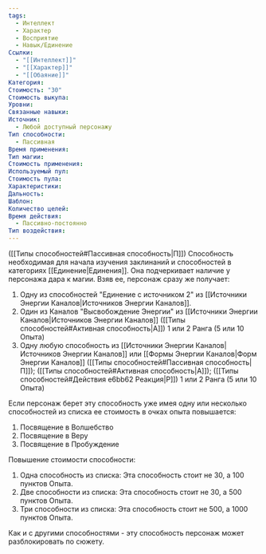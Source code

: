 ```yaml
---
tags:
  - Интеллект
  - Характер
  - Восприятие
  - Навык/Единение
Ссылки:
  - "[[Интеллект]]"
  - "[[Характер]]"
  - "[[Обаяние]]"
Категория: 
Стоимость: "30"
Стоимость выкупа: 
Уровни: 
Связанные навыки: 
Источник:
  - Любой доступный персонажу
Тип способности:
  - Пассивная
Время применения: 
Тип магии: 
Стоимость применения: 
Используемый пул: 
Стоимость пула: 
Характеристики: 
Дальность: 
Шаблон: 
Количество целей: 
Время действия:
  - Пассивно-постоянно
Тип воздействия:
---
```

([[Типы способностей#Пассивная способность|П]]) Способность необходимая для начала изучения заклинаний и способностей в категориях [[Единение|Единения]]. Она подчеркивает наличие у персонажа дара к магии. Взяв ее, персонаж сразу же получает:

1. Одну из способностей "Единение с источником 2" из [[Источники Энергии Каналов|Источников Энергии Каналов]].
2. Один из Каналов "Высвобождение Энергии" из [[Источники Энергии Каналов|Источников Энергии Каналов]] ([[Типы способностей#Активная способность|А]]) 1 или 2 Ранга (5 или 10 Опыта)
3. Одну любую способность из [[Источники Энергии Каналов|Источников Энергии Каналов]] или [[Формы Энергии Каналов|Форм Энергии Каналов]] ([[Типы способностей#Пассивная способность|П]]); ([[Типы способностей#Активная способность|А]]); ([[Типы способностей#Действия e6bb62 Реакция|Р]]) 1 или 2 Ранга (5 или 10 Опыта)

Если персонаж берет эту способность уже имея одну или несколько способностей из списка ее стоимость в очках опыта повышается: 

1. Посвящение в Волшебство
2. Посвящение в Веру
3. Посвящение в Пробуждение

Повышение стоимости способности:

1. Одна способность из списка: Эта способность стоит не 30, а 100 пунктов Опыта.
2. Две способности из списка: Эта способность стоит не 30, а 500 пунктов Опыта.
3. Три способности из списка: Эта способность стоит не 500, а 1000 пунктов Опыта. 

Как и с другими способностями - эту способность персонаж может разблокировать по сюжету. 

